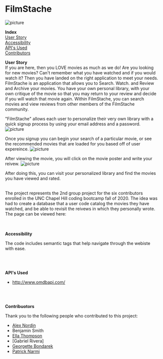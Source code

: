 # FilmStache 
![picture](../project2GroupRepo/public/assets/FilmStacheCroppedLogo.png)
<br>

**Index**<br>
[User Story](#UserStory)<br>
[Accessibility](#Accessibility)<br>
[API's Used](#API'sUsed)<br>
[Contributors](#Contributors)<br>


**User Story**<br>
  If you are here, then you LOVE movies as much as we do!  Are you looking for new movies? Can't remember what you have watched and if you would watch it? Then you have landed on the right application to meet your needs.  FilmStache is an application that allows you to Search. Watch. and Review and Archive your movies.  You have your own personal library, with your own critique of the movie so that you may return to your review and decide if you will watch that movie again.  Within FilmStache, you can search movies and view reviews from other members of the FilmStache community.  

"FilmStache" allows each user to personalize their very own library with a quick signup process by using your email address and a password.
![picture](../project2GroupRepo/public/assets/signpScreenShot.png)

Once you signup you can begin your search of a particular movie, or see the recommended movies that are loaded for you based off of user expereince. 
![picture](../project2GroupRepo/public/assets/searchScreenshot.png) 

After viewing the movie, you will click on the movie poster and write your reivew. 
![picture](../project2GroupRepo/public/assets/reviewMovieScreenshot.png)

After doing this, you can visit your personalized library and find the movies you have viewed and rated.  


<br>
The project represents the 2nd group project for the six contributors enrolled in the UNC Chapel Hill coding bootcamp fall of 2020.  The idea was had to create a database that a user code catalog the movies they have watched, and be able to revisit the reivews in which they personally wrote.  The page can be viewed here: 
<br>

<br>
<br>

**Accessibility**

The code includes semantic tags that help navigate through the webiste with ease. 

<br>
<br>

**API's Used**
* http://www.omdbapi.com/ 

<br>
<br>


**Contribuotors**

Thank you to the following people who contributed to this project: <br>
* [Alex Nordin](https://apnordin.github.io/08-Portfolio/)
* Benjamin Smith
* [Ella Thompson](https://ebsizzlin.github.io/ResponsivePortfolio/)
* [Gabriel Rivera]
* [Georgette Bondarek](https://georgettebondarek.github.io/GeorgetteBPortfolio/)
* [Patrick Narmi](https://pdnarmi.github.io/DeveloperPortfolio/)
<br>






